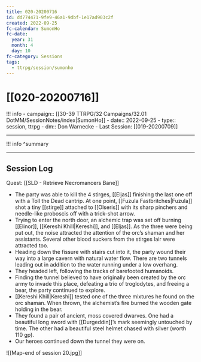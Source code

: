 ```yaml
---
title: 020-20200716
id: dd774471-9fe9-46a1-9dbf-1e17ad903c2f
created: 2022-09-25
fc-calendar: SumonHo
fc-date:
  year: 31
  month: 4
  day: 10
fc-category: Sessions
tags:
  - ttrpg/session/sumonho
---
```


# [[020-20200716]]

!!! info
    - campaign:: [[30-39 TTRPG/32 Campaigns/32.01 DotMM/SessionNotes/index|SumonHo]]
    - date:: 2022-09-25
    - type:: session, ttrpg
    - dm:: Don Warnecke
    - Last Session: [[019-20200709]]


---

!!! info
    ^summary

---

## Session Log

Quest: [[SLD - Retrieve Necromancers Bane]]

- The party was able to kill the 4 stirges, [[Eljas]] finishing the last one off with a Toll the Dead cantrip. At one point, [[Fuzula Fastbritches|Fuzula]] shot a tiny [[stirge]] attached to [[Olseris]] with its sharp pinchers and needle-like proboscis off with a trick-shot arrow.
- Trying to enter the north door, an alchemic trap was set off burning [[Elinor]], [[Kereshi Khill|Kereshi]], and [[Eljas]]. As the three were being put out, the noise attracted the attention of the orc’s shaman and her assistants. Several other blood suckers from the stirges lair were attracted too.
- Heading down the fissure with stairs cut into it, the party wound their way into a large cavern with natural water flow. There are two tunnels leading out in addition to the water running under a low overhang.
- They headed left, following the tracks of barefooted humanoids.
- Finding the tunnel believed to have originally been created by the orc army to invade this place, defeating a trio of troglodytes, and freeing a bear, the party continued to explore.
- [[Kereshi Khill|Kereshi]] tested one of the three mixtures he found on the orc shaman. When thrown, the alchemist’s fire burned the wooden gate holding in the bear.
- They found a pair of ancient, moss covered dwarves. One had a beautiful long sword with [[Durgeddin]]’s mark seemingly untouched by time. The other had a beautiful steel helmet chased with silver (worth 110 gp).
- Our heroes continued down the tunnel they were on.



![[Map-end of session 20.jpg]]
